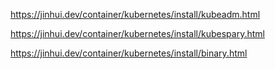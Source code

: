 https://jinhui.dev/container/kubernetes/install/kubeadm.html

https://jinhui.dev/container/kubernetes/install/kubespary.html

https://jinhui.dev/container/kubernetes/install/binary.html

